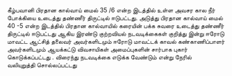 கீழ்பவானி பிரதான கால்வாய் மைல் 35 /6 என்ற இடத்தில் உள்ள அவசர கால நீர் போக்கியை உடைத்து தண்ணீர் திருட்டில் ஈடுபட்டது.
 அடுத்து பிரதான கால்வாய் 
மைல் 40 -5 என்ற இடத்தில் பிரதான கால்வாயில் கரையின் பக்க சுவரை உடைத்து தண்ணீர் திருட்டில் ஈடுபட்டது 
ஆகிய இரண்டு குற்றவியல் நடவடிக்கைகள் குறித்து இன்று ஈரோடு மாவட்ட ஆட்சித் தலைவர் அவர்களிடமும்
 ஈரோடு மாவட்டக் காவல் கண்காணிப்பாளர் அவர்களிடமும் ஆயக்கட்டு விவசாயிகள் அமைப்புகளின் சார்பாக புகார் கொடுக்கப்பட்டது .
விரைந்து நடவடிக்கை எடுக்க வேண்டும் என்று நேரில் வலியுறுத்தி சொல்லப்பட்டது